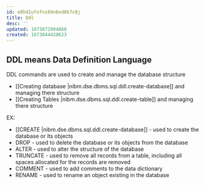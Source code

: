 ```yaml
---
id: e8hd1ufofnz84n6xd0k7c8j
title: Ddl
desc: ''
updated: 1673872904868
created: 1673844420623
---
```


## DDL means Data Definition Language

DDL commands are used to create and manage the database structure

- [[Creating database |nibm.dse.dbms.sql.ddl.create-database]] and managing there structure
- [[Creating Tables |nibm.dse.dbms.sql.ddl.create-table]] and managing there structure

EX:

- [[CREATE |nibm.dse.dbms.sql.ddl.create-database]] - used to create the database or its objects
- DROP - used to delete the database or its objects from the database
- ALTER - used to alter the structure of the database
- TRUNCATE - used to remove all records from a table, including all spaces allocated for the records are removed
- COMMENT - used to add comments to the data dictionary
- RENAME - used to rename an object existing in the database
